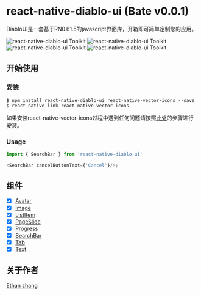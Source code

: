 # react-native-diablo-ui (Bate v0.0.1)

DiabloUI是一套基于RN0.61.5的javascript界面库，开箱即可简单定制您的应用。

![react-native-diablo-ui Toolkit](./doc/demo/280.jpeg)
![react-native-diablo-ui Toolkit](./doc/demo/280.jpeg)
![react-native-diablo-ui Toolkit](./doc/demo/280.jpeg)
![react-native-diablo-ui Toolkit](./doc/demo/280.jpeg)

## 开始使用

### 安装

`$ npm install react-native-diablo-ui react-native-vector-icons --save`
`$ react-native link react-native-vector-icons`

如果安装react-native-vector-icons过程中遇到任何问题请按照[此处](https://github.com/oblador/react-native-vector-icons#installation)的步骤进行安装。

### Usage

```js
import { SearchBar } from 'react-native-diablo-ui'

<SearchBar cancelButtonText={'Cancel'}/>;
```

## 组件

- [x] [Avatar](https://github.com/Dmedu/DiabloUI/blob/master/components/Avatar/avatar.md)
- [x] [Image](https://github.com/Dmedu/DiabloUI/blob/master/components/Image/image.md)
- [x] [ListItem](https://github.com/Dmedu/DiabloUI/blob/master/components/ListItem/ListItem.md)
- [x] [PageSlide](https://github.com/Dmedu/DiabloUI/blob/master/components/PageSlide/PageSlide.md)
- [x] [Progress](https://github.com/Dmedu/DiabloUI/blob/master/components/Progress/progress.md)
- [x] [SearchBar](https://github.com/Dmedu/DiabloUI/blob/master/components/SearchBar/SearchBar.md)
- [x] [Tab](https://github.com/Dmedu/DiabloUI/blob/master/components/Tab/Tab.md)
- [x] [Text](https://github.com/Dmedu/DiabloUI/blob/master/components/Text/text.md)

## 关于作者

[Ethan zhang](https://dmedu.github.io/EthanZhang.me/)